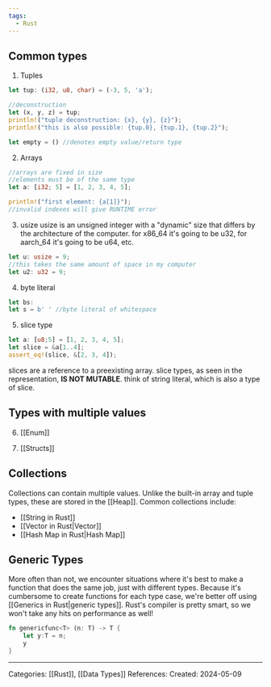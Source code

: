 ```yaml
---
tags:
  - Rust
---
```

## Common types
1) Tuples
```rust
let tup: (i32, u8, char) = (-3, 5, 'a');

//deconstruction
let (x, y, z) = tup;
println!("tuple deconstruction: {x}, {y}, {z}");
println!("this is also possible: {tup.0}, {tup.1}, {tup.2}");

let empty = () //denotes empty value/return type
```

2) Arrays
``` rust
//arrays are fixed in size
//elements must be of the same type
let a: [i32; 5] = [1, 2, 3, 4, 5]; 

println!("first element: {a[1]}");
//invalid indexes will give RUNTIME error
```

3) usize
usize is an unsigned integer with a "dynamic" size that differs by the architecture of the computer. for x86_64 it's going to be u32, for aarch_64 it's going to be u64, etc.
```rust
let u: usize = 9;
//this takes the same amount of space in my computer
let u2: u32 = 9; 
```

4) byte literal
```rust
let bs: 
let s = b' ' //byte literal of whitespace

```

5) slice type
``` rust
let a: [u8;5] = [1, 2, 3, 4, 5];
let slice = &a[1..4];
assert_eq!(slice, &[2, 3, 4]);
```
slices are a reference to a preexisting array. slice types, as seen in the representation, **IS NOT MUTABLE**. think of string literal, which is also a type of slice.

## Types with multiple values

6) [[Enum]]

7) [[Structs]]

## Collections
Collections can contain multiple values. Unlike the built-in array and tuple types, these are stored in the [[Heap]]. Common collections include:
- [[String in Rust]]
- [[Vector in Rust|Vector]]
- [[Hash Map in Rust|Hash Map]]

## Generic Types
More often than not, we encounter situations where it's best to make a function that does the same job, just with different types. Because it's cumbersome to create functions for each type case, we're better off using [[Generics in Rust|generic types]]. Rust's compiler is pretty smart, so we won't take any hits on performance as well!

```rust
fn genericfunc<T> (n: T) -> T {
	let y:T = n;
	y
}
```

---
Categories: [[Rust]], [[Data Types]]
References:
Created: 2024-05-09